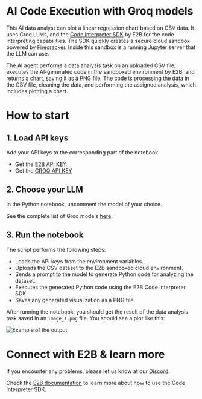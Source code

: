 # AI Code Execution with Groq models

This AI data analyst can plot a linear regression chart based on CSV data. It uses Groq LLMs, and the [Code Interpreter SDK](https://github.com/e2b-dev/code-interpreter) by E2B for the code interpreting capabilities. The SDK quickly creates a secure cloud sandbox powered by [Firecracker](https://github.com/firecracker-microvm/firecracker). Inside this sandbox is a running Jupyter server that the LLM can use.

The AI agent performs a data analysis task on an uploaded CSV file, executes the AI-generated code in the sandboxed environment by E2B, and returns a chart, saving it as a PNG file. The code is processing the data in the CSV file, cleaning the data, and performing the assigned analysis, which includes plotting a chart.

# How to start

## 1. Load API keys

Add your API keys to the corresponding part of the notebook.

- Get the [E2B API KEY](https://e2b.dev/docs/getting-started/api-key)
- Get the [GROQ API KEY](https://console.groq.com/keys)

## 2. Choose your LLM

In the Python notebook, uncomment the model of your choice.

See the complete list of Groq models [here](https://console.groq.com/docs/models).

## 3. Run the notebook

The script performs the following steps:
    
- Loads the API keys from the environment variables.
- Uploads the CSV dataset to the E2B sandboxed cloud environment.
- Sends a prompt to the model to generate Python code for analyzing the dataset.
- Executes the generated Python code using the E2B Code Interpreter SDK.
- Saves any generated visualization as a PNG file.
  

After running the notebook, you should get the result of the data analysis task saved in an `image_1.png` file. You should see a plot like this:

![Example of the output](image_1.png)


# Connect with E2B & learn more
If you encounter any problems, please let us know at our [Discord](https://discord.com/invite/U7KEcGErtQ).

Check the [E2B documentation](https://e2b.dev/docs) to learn more about how to use the Code Interpreter SDK.